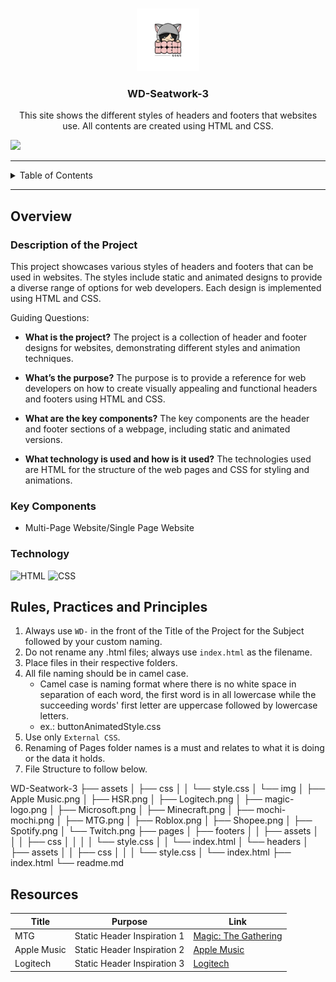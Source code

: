 <a name="readme-top"></a>

<br />

<div align="center">
  <a href="https://github.com/francinejace/">
    <img src="./assets/img/mochi-mochi.png" alt="Logo" width="100">
  </a>
  <h3 align="center">WD-Seatwork-3</h3>
  <div align="center">
    This site shows the different styles of headers and footers that websites use. All contents are created using HTML and CSS.
  </div>
</div>

![](https://visit-counter.vercel.app/counter.png?page=francinejace/WD-Seatwork-3)

---

<details>
  <summary>Table of Contents</summary>
  <ol>
    <li>
      <a href="#overview">Overview</a>
      <ol>
        <li>
          <a href="#key-components">Key Components</a>
        </li>
        <li>
          <a href="#technology">Technology</a>
        </li>
      </ol>
    </li>
    <li>
      <a href="#rules-practices-and-principles">Rules, Practices and Principles</a>
    </li>
    <li>
      <a href="#resources">Resources</a>
    </li>
  </ol>
</details>

---

## Overview

### Description of the Project

This project showcases various styles of headers and footers that can be used in websites. The styles include static and animated designs to provide a diverse range of options for web developers. Each design is implemented using HTML and CSS.

Guiding Questions:
- **What is the project?**
  The project is a collection of header and footer designs for websites, demonstrating different styles and animation techniques.

- **What’s the purpose?**
  The purpose is to provide a reference for web developers on how to create visually appealing and functional headers and footers using HTML and CSS.

- **What are the key components?**
  The key components are the header and footer sections of a webpage, including static and animated versions.

- **What technology is used and how is it used?**
  The technologies used are HTML for the structure of the web pages and CSS for styling and animations.

### Key Components

- Multi-Page Website/Single Page Website

### Technology

![HTML](https://img.shields.io/badge/HTML-E34F26?style=for-the-badge&logo=html5&logoColor=white)
![CSS](https://img.shields.io/badge/CSS-1572B6?style=for-the-badge&logo=css3&logoColor=white)

## Rules, Practices and Principles

1. Always use `WD-` in the front of the Title of the Project for the Subject followed by your custom naming.
2. Do not rename any .html files; always use `index.html` as the filename.
3. Place files in their respective folders.
4. All file naming should be in camel case.
   - Camel case is naming format where there is no white space in separation of each word, the first word is in all lowercase while the succeeding words' first letter are uppercase followed by lowercase letters.
   - ex.: buttonAnimatedStyle.css
5. Use only `External CSS`.
6. Renaming of Pages folder names is a must and relates to what it is doing or the data it holds.
7. File Structure to follow below.

WD-Seatwork-3
├── assets
│   ├── css
│   │   └── style.css
│   └── img
│       ├── Apple Music.png
│       ├── HSR.png
│       ├── Logitech.png
│       ├── magic-logo.png
│       ├── Microsoft.png
│       ├── Minecraft.png
│       ├── mochi-mochi.png
│       ├── MTG.png
│       ├── Roblox.png
│       ├── Shopee.png
│       ├── Spotify.png
│       └── Twitch.png
├── pages
│   ├── footers
│   │   ├── assets
│   │   │   ├── css
│   │   │   │   └── style.css
│   │   └── index.html
│   └── headers
│       ├── assets
│       │   ├── css
│       │   │   └── style.css
│       └── index.html
├── index.html
└── readme.md



## Resources

| Title | Purpose | Link |
|-|-|-|
| MTG | Static Header Inspiration 1 | [Magic: The Gathering](https://magic.wizards.com/en) |
| Apple Music | Static Header Inspiration 2 | [Apple Music](https://www.apple.com/apple-music/) |
| Logitech | Static Header Inspiration 3 | [Logitech](https://www.logitech.com/) |
